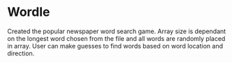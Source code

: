 # Wordle
Created the popular newspaper word search game. Array size is dependant on the longest word chosen from the file and all words are randomly placed in array. User can make guesses to find words based on word location and direction.
